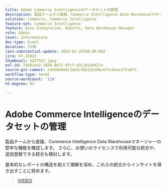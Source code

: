 ```yaml
---
title: Adobe Commerce Intelligenceのデータセットの管理
description: 製品チームから直接、Commerce Intelligence Data Warehouseマネージャーの堅牢な機能を確認します。 さらに、お使いのライセンスで利用可能な統合や、追加登録できる統合も検討します。 基本的なレポートの構造を超えて理解を深め、これらの統合からインサイトを導き出すことに努めます。
solution: Commerce, Commerce Intelligence
feature-set: Commerce Intelligence
feature: Data Integration, Reports, Data Warehouse Manager
role: Admin
level: Intermediate
doc-type: Event
duration: 2536
last-substantial-update: 2024-02-29T00:00:00Z
jira: KT-15012
thumbnail: 3427547.jpeg
exl-id: 74b81aa2-34b8-4e71-9fcf-d3c2d2ab427a
source-git-commit: e3eb0d9e8c3de2c56b12e10bcbf3cb1ecaf2a6f3
workflow-type: tm+mt
source-wordcount: '110'
ht-degree: 0%

---
```


# Adobe Commerce Intelligenceのデータセットの管理

製品チームから直接、Commerce Intelligence Data Warehouseマネージャーの堅牢な機能を確認します。 さらに、お使いのライセンスで利用可能な統合や、追加登録できる統合も検討します。

基本的なレポートの構造を超えて理解を深め、これらの統合からインサイトを導き出すことに努めます。

>[!VIDEO](https://video.tv.adobe.com/v/3427547/?learn=on)
